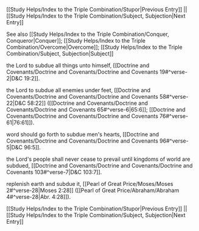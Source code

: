 [[Study Helps/Index to the Triple Combination/Stupor|Previous Entry]]  ||  [[Study Helps/Index to the Triple Combination/Subject, Subjection|Next Entry]]

 See also [[Study Helps/Index to the Triple Combination/Conquer, Conqueror|Conquer]]; [[Study Helps/Index to the Triple Combination/Overcome|Overcome]]; [[Study Helps/Index to the Triple Combination/Subject, Subjection|Subject]]

 the Lord to subdue all things unto himself, [[Doctrine and Covenants/Doctrine and Covenants/Doctrine and Covenants 19#^verse-2|D&C 19:2]].

 the Lord to subdue all enemies under feet, [[Doctrine and Covenants/Doctrine and Covenants/Doctrine and Covenants 58#^verse-22|D&C 58:22]] ([[Doctrine and Covenants/Doctrine and Covenants/Doctrine and Covenants 65#^verse-6|65:6]]; [[Doctrine and Covenants/Doctrine and Covenants/Doctrine and Covenants 76#^verse-61|76:61]]).

 word should go forth to subdue men's hearts, [[Doctrine and Covenants/Doctrine and Covenants/Doctrine and Covenants 96#^verse-5|D&C 96:5]].

 the Lord's people shall never cease to prevail until kingdoms of world are subdued, [[Doctrine and Covenants/Doctrine and Covenants/Doctrine and Covenants 103#^verse-7|D&C 103:7]].

 replenish earth and subdue it, [[Pearl of Great Price/Moses/Moses 2#^verse-28|Moses 2:28]] ([[Pearl of Great Price/Abraham/Abraham 4#^verse-28|Abr. 4:28]]).

[[Study Helps/Index to the Triple Combination/Stupor|Previous Entry]]  ||  [[Study Helps/Index to the Triple Combination/Subject, Subjection|Next Entry]]